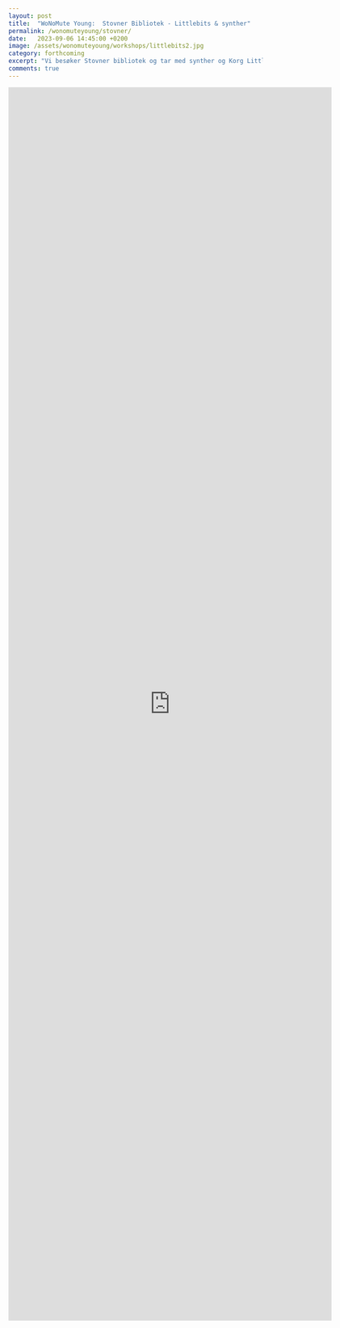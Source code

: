 ```yaml
---
layout: post
title:  "WoNoMute Young:  Stovner Bibliotek - Littlebits & synther"
permalink: /wonomuteyoung/stovner/
date:   2023-09-06 14:45:00 +0200
image: /assets/wonomuteyoung/workshops/littlebits2.jpg
category: forthcoming
excerpt: "Vi besøker Stovner bibliotek og tar med synther og Korg LittleBits og holder en introduserende workshop i lydsyntese og musikk. LittleBits er små elektroniske byggeklosser som settes sammen i kjeder for å skape lyd og musikk."
comments: true
---
```


<iframe src="https://docs.google.com/forms/d/e/1FAIpQLSf-QN_9hGFTc1Cyp8L5_2-MpFAduoydA2HftSVbW-K-TBH_HQ/viewform?embedded=true" width="640" height="2440" frameborder="0" marginheight="0" marginwidth="0">Laster inn …</iframe>
